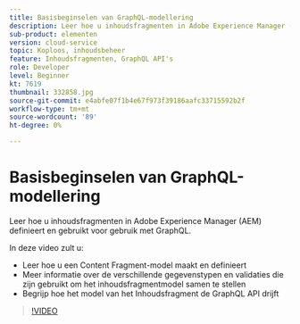 ```yaml
---
title: Basisbeginselen van GraphQL-modellering
description: Leer hoe u inhoudsfragmenten in Adobe Experience Manager (AEM) definieert en gebruikt voor gebruik met GraphQL.
sub-product: elementen
version: cloud-service
topic: Koploos, inhoudsbeheer
feature: Inhoudsfragmenten, GraphQL API's
role: Developer
level: Beginner
kt: 7619
thumbnail: 332858.jpg
source-git-commit: e4abfe07f1b4e67f973f39186aafc33715592b2f
workflow-type: tm+mt
source-wordcount: '89'
ht-degree: 0%

---
```



# Basisbeginselen van GraphQL-modellering

Leer hoe u inhoudsfragmenten in Adobe Experience Manager (AEM) definieert en gebruikt voor gebruik met GraphQL.

In deze video zult u:

+ Leer hoe u een Content Fragment-model maakt en definieert
+ Meer informatie over de verschillende gegevenstypen en validaties die zijn gebruikt om het inhoudsfragmentmodel samen te stellen
+ Begrijp hoe het model van het Inhoudsfragment de GraphQL API drijft

>[!VIDEO](https://video.tv.adobe.com/v/332858/?quality=12&learn=on)
